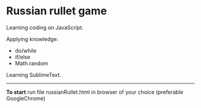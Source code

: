 # Russian rullet game


Learning coding on JavaScript.

Applying knowledge:
- do/while
- if/else
- Math.random

Learning SublimeText.

------------------
**To start** run file russianRullet.html in browser of your choice (preferable GoogleChrome)